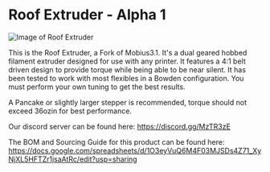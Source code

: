 # Roof Extruder - Alpha 1

![Image of Roof Extruder](https://github.com/volcom8190/Roof-Extruder/blob/master/Renders/Roof_Extruder_Render_11-09-2019a.JPG?raw=true)

This is the Roof Extruder, a Fork of Mobius3.1. It's a dual geared hobbed filament extruder designed for use with any printer. It features a 4:1 belt driven design to provide torque while being able to be near silent.  It has been tested to work with most flexibles in a Bowden configuration. You must perform your own tuning to get the best results.

A Pancake or slightly larger stepper is recommended, torque should not exceed 36ozin for best performance.

Our discord server can be found here: https://discord.gg/MzTR3zE

The BOM and Sourcing Guide for this product can be found here: https://docs.google.com/spreadsheets/d/1O3eyVuQ6M4F03MJSDs4Z71_XyNjXL5HFTZr1jsaAtRc/edit?usp=sharing
